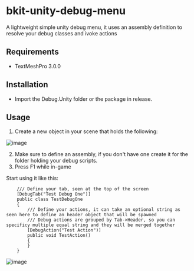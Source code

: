 # bkit-unity-debug-menu
A lightweight simple unity debug menu, it uses an assembly definition to resolve your debug classes and ivoke actions

## Requirements
- TextMeshPro 3.0.0

## Installation
- Import the Debug.Unity folder or the package in release.

## Usage
1. Create a new object in your scene that holds the following:

![image](https://github.com/user-attachments/assets/7a358760-701b-4174-b065-e46b2a552d9b)

2. Make sure to define an assembly, if you don't have one create it for the folder holding your debug scripts.
3. Press F1 while in-game

Start using it like this:

```
    /// Define your tab, seen at the top of the screen
    [DebugTab("Test Debug One")]
    public class TestDebugOne
    {
        /// Define your actions, it can take an optional string as seen here to define an header object that will be spawned
        /// Debug actions are grouped by Tab->Header, so you can specificy multiple equal string and they will be merged together
        [DebugAction("Test Action")]
        public void TestAction()
        {
        }
    }
```

![image](https://github.com/user-attachments/assets/175321ef-2787-4efc-87c1-d0d5fe83b066)
